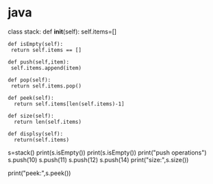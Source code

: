 # java
class stack:
    def __init__(self):
        self.items=[]
        
    def isEmpty(self):
     return self.items == []
    
    def push(self,item):
     self.items.append(item)
        
    def pop(self):
     return self.items.pop()
    
    def peek(self):
      return self.items[len(self.items)-1]
    
    def size(self):
      return len(self.items)
    
    def displsy(self):
      return(self.items)
s=stack()
print(s.isEmpty())
print(s.isEmpty())
print("push operations")
s.push(10)
s.push(11)
s.push(12)
s.push(14)
print("size:",s.size())

print("peek:",s.peek())
